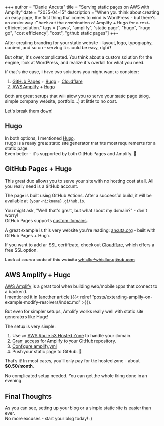 +++
author = "Daniel Ancuta"
title = "Serving static pages on AWS with Amplify"
date = "2025-04-15"
description = "When you think about creating an easy page, the first thing that comes to mind is WordPress - but there's an easier way. Check out the combination of Amplify + Hugo for a cost-efficient solution."
tags = ["aws", "amplify", "static page", "hugo", "hugo go", "cost efficiency", "cost", "github static pages"]
+++

After creating branding for your static website - layout, logo, typography, content, and so on - serving it should be easy, right?

But often, it's overcomplicated. You think about a custom solution for the engine, look at WordPress, and realize it's overkill for what you need.

If that's the case, I have two solutions you might want to consider:
1. [GitHub Pages](https://pages.github.com/) + [Hugo](https://gohugo.io/) + [Cloudflare](https://www.cloudflare.com)
2. [AWS Amplify](https://aws.amazon.com/amplify/) + [Hugo](https://gohugo.io/)

Both are great setups that will allow you to serve your static page (blog, simple company website, portfolio...) at little to no cost.

Let's break them down!

## Hugo

In both options, I mentioned [Hugo](https://gohugo.io/).  
Hugo is a really great static site generator that fits most requirements for a static page.  
Even better - it's supported by both GitHub Pages and Amplify. 🙂

## GitHub Pages + Hugo

This great duo allows you to serve your site with no hosting cost at all. All you really need is a GitHub account.

The page is built using GitHub Actions. After a successful build, it will be available at `{your-nickname}.github.io`.

You might ask, "Well, that's great, but what about my domain?" - don't worry!  
GitHub Pages supports [custom domains](https://docs.github.com/en/pages/configuring-a-custom-domain-for-your-github-pages-site).

A great example is this very website you're reading: [ancuta.org](https://ancuta.org) - built with GitHub Pages + Hugo.

If you want to add an SSL certificate, check out [Cloudflare](https://www.cloudflare.com), which offers a free SSL option.

Look at source code of this website [whisller/whisller.github.com](https://github.com/whisller/whisller.github.com)

## AWS Amplify + Hugo

[AWS Amplify](https://aws.amazon.com/amplify/) is a great tool when building web/mobile apps that connect to a backend.  
I mentioned it in [another article]({{< relref "posts/extending-amplify-on-example-modify-resolvers/index.md" >}}).

But even for simpler setups, Amplify works really well with static site generators like Hugo!

The setup is very simple:
1. Use an [AWS Route 53 Hosted Zone](https://docs.aws.amazon.com/Route53/latest/DeveloperGuide/hosted-zones-working-with.html) to handle your domain.
2. [Grant access](https://docs.aws.amazon.com/amplify/latest/userguide/setting-up-GitHub-access.html) for Amplify to your GitHub repository.
3. [Configure amplify.yml](https://gohugo.io/host-and-deploy/host-on-aws-amplify/)
4. Push your static page to GitHub. 🎉

That’s it! In most cases, you’ll only pay for the hosted zone - about **$0.50/month**.

No complicated setup needed. You can get the whole thing done in an evening.

## Final Thoughts

As you can see, setting up your blog or a simple static site is easier than ever.  
No more excuses - start your blog today! :)
